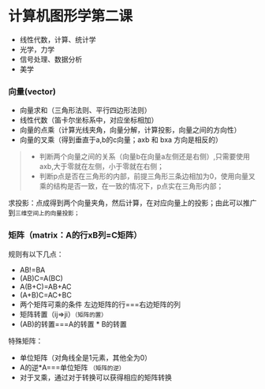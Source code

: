 # 计算机图形学第二课
- 线性代数，计算、统计学
- 光学，力学
- 信号处理、数据分析
- 美学
### 向量(vector)
+ 向量求和（三角形法则、平行四边形法则）
+ 线性代数（笛卡尔坐标系中，对应坐标相加）
+ 向量的点乘（计算光线夹角，向量分解，计算投影，向量之间的方向性）
+ 向量的叉乘（得到垂直于a,b的c向量；axb 和 bxa 方向是相反的）

> - 判断两个向量之间的关系（向量b在向量a左侧还是右侧）,只需要使用axb,大于零就在左侧，小于零就在右侧；   
> - 判断p点是否在三角形的内部，前提三角形三条边相加为0，使用向量叉乘的结构是否一致，在一致的情况下，p点实在三角形内部；    

求投影：点成得到两个向量夹角，然后计算，在对应向量上的投影；由此可以推广到`三维空间上的向量投影；`

### 矩阵（matrix：A的行xB列=C矩阵）
规则有以下几点：
- AB!=BA
- (AB)C=A(BC)
- A(B+C)=AB+AC
- (A+B)C=AC+BC
- 两个矩阵可乘的条件 左边矩阵的行===右边矩阵的列
- 矩阵转置（ij=>ji）`（矩阵的置）`
- (AB)的转置===A的转置 * B的转置

特殊矩阵：
- 单位矩阵（对角线全是1元素，其他全为0）
- A的逆*A===单位矩阵  `（矩阵的逆）`
- 对于叉乘，通过对于转换可以获得相应的矩阵转换